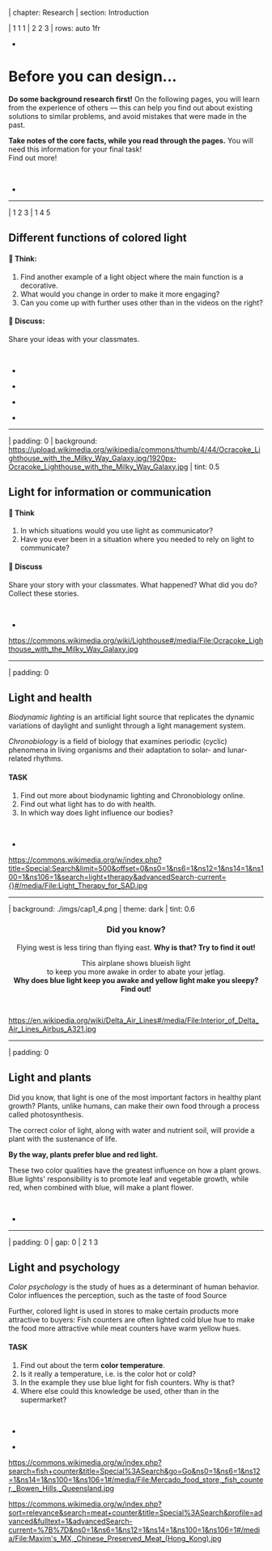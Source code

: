 | chapter: Research
| section: Introduction

| 1 1 1
| 2 2 3
| rows: auto 1fr

<div class="grid" style="--cols: repeat(6,1fr); --gap: 10px">
  <f-card
    v-for="(c,i) in ['Problem definition','Background research','Design','Engineering','Prototyping','Communication']"
    :background="i == 1 ? 'blue' :  'var(--transparent)'"
    border="blue"
    :title="c"/>
</div>

-

# Before you can design...

**Do some background research first!**
On the following pages, you will learn from the experience of others — this can help you find out about existing solutions to similar problems, and avoid mistakes that were made in the past.

**Take notes of the core facts, while you read through the pages.** You will need this information for your final task!
<br>
<f-link to="https://www.sciencebuddies.org/science-fair-projects/engineering-design-process/engineering-design-process-steps">
Find out more!</f-link>

<br>

<f-next-button />

-

---

| 1 2 3
| 1 4 5

## Different functions of colored light

#### 🤔 Think:

1. Find another example of a light object where the main function is a decorative. 
2. What would you change in order to make it more engaging?
3. Can you come up with further uses other than in the videos on the right?


#### 💬 Discuss:

Share your ideas with your classmates. 

<br>


<f-next-button />

-

<f-video src="https://www.youtube.com/watch?v=QcH1ikARU_4" />

-

<f-video src="https://www.youtube.com/watch?v=7FbK4wA7hjc" />

-

<f-video src="https://www.youtube.com/watch?v=ycgC2Mf0jxs" />

-

<f-video src="https://www.youtube.com/watch?v=X3pzuReF4jA" />

---




| padding: 0
| background: https://upload.wikimedia.org/wikipedia/commons/thumb/4/44/Ocracoke_Lighthouse_with_the_Milky_Way_Galaxy.jpg/1920px-Ocracoke_Lighthouse_with_the_Milky_Way_Galaxy.jpg
| tint: 0.5

<section>

## Light for information or communication


#### 🤔 Think

1. In which situations would you use light as communicator?
2. Have you ever been in a situation where you needed to rely on light to communicate? 

#### 💬 Discuss

Share your story with your classmates. What happened? What did you do?  Collect these stories. 

<br>

<f-next-button />

</section>




-

<f-notes title="Credits">

https://commons.wikimedia.org/wiki/Lighthouse#/media/File:Ocracoke_Lighthouse_with_the_Milky_Way_Galaxy.jpg

</f-notes>

---

| padding: 0

<section>

## Light and health

<var>Biodynamic lighting</var> is an artificial light source that replicates the dynamic variations of daylight and sunlight through a light management system.

<var>Chronobiology</var> is a field of biology that examines periodic (cyclic) phenomena in living organisms and their adaptation to solar- and lunar-related rhythms.

#### TASK

1. Find out more about biodynamic lighting and Chronobiology online. 
2. Find out what light has to do with health.
3. In which way does light influence our bodies?


<br>


<f-next-button />

</section>


-

<f-image src="https://upload.wikimedia.org/wikipedia/commons/thumb/2/22/Light_Therapy_for_SAD.jpg/1280px-Light_Therapy_for_SAD.jpg" />

<f-notes title="Credits">

https://commons.wikimedia.org/w/index.php?title=Special:Search&limit=500&offset=0&ns0=1&ns6=1&ns12=1&ns14=1&ns100=1&ns106=1&search=light+therapy&advancedSearch-current={}#/media/File:Light_Therapy_for_SAD.jpg

</f-notes>

---

| background: ./imgs/cap1_4.png
| theme: dark
| tint: 0.6

<center><div>

### Did you know?

Flying west is less tiring than flying east. **Why is that? Try to find it out!**

This airplane shows blueish light<br>to keep you more awake in order to abate your jetlag. <br> **Why does blue light keep you awake and yellow light make you sleepy? <br> Find out!**

<br>

<f-next-button />


</div></center>

<f-notes title="Credits">

https://en.wikipedia.org/wiki/Delta_Air_Lines#/media/File:Interior_of_Delta_Air_Lines_Airbus_A321.jpg

</f-notes>

---

| padding: 0

<section>

## Light and plants

Did you know, that light is one of the most important factors in healthy plant growth? Plants, unlike humans, can make their own food through a process called photosynthesis.

The correct color of light, along with water and nutrient soil, will provide a plant with the sustenance of life.

**By the way, plants prefer blue and red light.**

These two color qualities have the greatest influence on how a plant grows. Blue lights' responsibility is to promote leaf and vegetable growth, while red, when combined with blue, will make a plant flower.

<br>

<f-next-button />

</section>

-

<f-image src="https://lh3.googleusercontent.com/gI8i5iiMbxRrk3-l2azsUEPK4DHTrathZ3rOwhmAg1yUbc970ideKwrwmL8Y-Nn7Yr7yTJIi24Tz5XLeqCHM5aluL-GqMtMH6H9XOR2RpivX90jcGoQxgTyVwigVToOoI1zLO6g1q9s7WAW6pEhnSD2sgJ77HJcSUOPsQek-FLsr6KTUAEi8z3uaSYXPby5NwGVGDw33AYFcWzxmC3ic2ujgvw1DjdY0dmdhDgYjZdhWwJVamCXdaiZZ793G6xwCjA9iOpXP0y6hNcrhENLxB9L1y_3dZVLOlQ8tv3_KvqS4jJUqZFOk_V9oj6Rq_wEM2FNvt1oC3mT9_r-JQo37OyooRwpLFORZ3VZJUqV6LQ-fM9EQnSm-SVfofLUup4ub3m25iQ8p-SCuJFt0zXzEsgxVEUGVktK5Qtk3mniczB8WPkqCQvUrU15ekJdOBrie3N8yvErxEW_e7PdLdT2ceKQQZs3abvHSr6wj7kM0JvdijZLeGHZCiTQ6IBRfSB4CNM4A66nPWbEXTUAbIV3SSXDMw67TcAybjdfRiJaiFN8fJEaNlVaBNHrFso0-OyshdkMPJBQ7BbDgpV2-pxByt798oJOwME-QeLNw3UJNBuv9Bivoqvp0wvjqNx_4daSrLGVY_WHkpJ2Lbih8g7LuqmCFWHcDkXzxiGHfmrDFu3cMMEixDUJ6wxE8ca9jrz4mjsOVLwbSIYMu07Xf5PqYk7WILg=w1000-h1332-no" />

---

| padding: 0
| gap: 0
| 2 1 3

<section>

## Light and psychology

<var>Color psychology</var> is the study of hues as a determinant of human behavior. Color influences the perception, such as the taste of food <f-link to="https://en.wikipedia.org/wiki/Color_psychology">Source</f-link>

Further, colored light is used in stores to make certain products more attractive to buyers: Fish counters are often lighted cold blue hue to make the food more attractive while meat counters have warm yellow hues.

#### TASK

1. Find out about the term **color temperature**.
2. Is it really a temperature, i.e. is the color hot or cold?
3. In the example they use blue light for fish counters. Why is that?
4. Where else could this knowledge be used, other than in the supermarket?

<br>


<f-next-button />

</section>
 

-

<f-image src="https://upload.wikimedia.org/wikipedia/commons/thumb/b/bf/Mercado_food_store%2C_fish_counter%2C_Bowen_Hills%2C_Queensland.jpg/1920px-Mercado_food_store%2C_fish_counter%2C_Bowen_Hills%2C_Queensland.jpg" />

-

<f-image src="https://upload.wikimedia.org/wikipedia/commons/thumb/2/22/Maxim%27s_MX%2C_Chinese_Preserved_Meat_%28Hong_Kong%29.jpg/1920px-Maxim%27s_MX%2C_Chinese_Preserved_Meat_%28Hong_Kong%29.jpg" />

<f-notes title="Credits">

https://commons.wikimedia.org/w/index.php?search=fish+counter&title=Special%3ASearch&go=Go&ns0=1&ns6=1&ns12=1&ns14=1&ns100=1&ns106=1#/media/File:Mercado_food_store,_fish_counter,_Bowen_Hills,_Queensland.jpg

https://commons.wikimedia.org/w/index.php?sort=relevance&search=meat+counter&title=Special%3ASearch&profile=advanced&fulltext=1&advancedSearch-current=%7B%7D&ns0=1&ns6=1&ns12=1&ns14=1&ns100=1&ns106=1#/media/File:Maxim's_MX,_Chinese_Preserved_Meat_(Hong_Kong).jpg

</f-notes>

